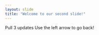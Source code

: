 ```yaml
---
layout: slide
title: "Welcome to our second slide!"
---
```

Pull 3 updates
Use the left arrow to go back!
